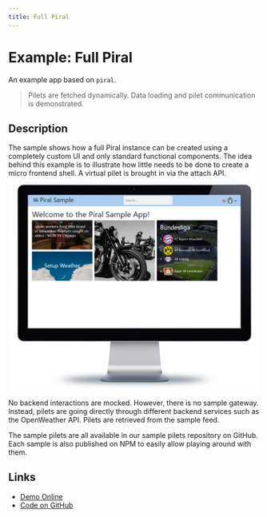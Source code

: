 ```yaml
---
title: Full Piral
---
```


# Example: Full Piral

An example app based on `piral`.

> Pilets are fetched dynamically. Data loading and pilet communication is demonstrated.

## Description

The sample shows how a full Piral instance can be created using a completely custom UI and only standard functional components. The idea behind this example is to illustrate how little needs to be done to create a micro frontend shell. A virtual pilet is brought in via the attach API.

![Piral Full Demo](../diagrams/demo-full.png)

No backend interactions are mocked. However, there is no sample gateway. Instead, pilets are going directly through different backend services such as the OpenWeather API. Pilets are retrieved from the sample feed.

The sample pilets are all available in our sample pilets repository on GitHub. Each sample is also published on NPM to easily allow playing around with them.

## Links

- [Demo Online](https://demo-full.piral.io)
- [Code on GitHub](https://github.com/smapiot/piral/tree/main/src/samples/sample-piral)
